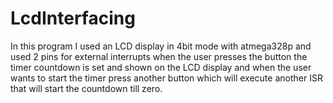 # LcdInterfacing
In this program I used an LCD display in 4bit mode with atmega328p and used 2 pins for external interrupts when the user presses the button the timer countdown is set and
shown on the LCD display and when the user wants to start the timer press another button which will execute another ISR that will start the countdown till zero.
